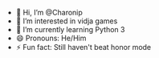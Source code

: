 - 👋 Hi, I’m @Charonip
- 👀 I’m interested in vidja games
- 🌱 I’m currently learning Python 3 
- 😄 Pronouns: He/Him
- ⚡ Fun fact: Still haven't beat honor mode 

<!---
Charonip/Charonip is a ✨ special ✨ repository because its `README.md` (this file) appears on your GitHub profile.
You can click the Preview link to take a look at your changes.
--->
